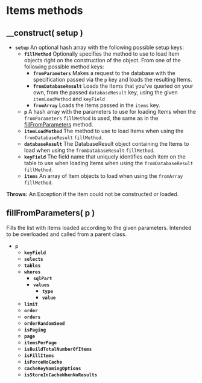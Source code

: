 # Items methods

## \_\_construct\( setup \) <a id="__construct"></a>

* **`setup`** An optional hash array with the following possible setup keys:
  * **`fillMethod`** Optionally specifies the method to use to load Item objects right on the construction of the object. From one of the following possible method keys:
    * **`fromParameters`** Makes a request to the database with the specification passed via the `p` key and loads the resulting Items.
    * **`fromDatabaseResult`** Loads the Items that you've queried on your own, from the passed `databaseResult` key, using the given `itemLoadMethod` and `keyField`
    * **`fromArray`** Loads the Items passed in the `items` key.
  * **`p`** A hash array with the parameters to use for loading Items when the `fromParameters` `fillMethod` is used, the same as in the [fillFromParameters](items-methods.md#fillfromparameters) method.
  * **`itemLoadMethod`** The method to use to load Items when using the `fromDatabaseResult` `fillMethod`.
  * **`databaseResult`** The DatabaseResult object containing the Items to load when using the `fromDatabaseResult` `fillMethod`.
  * **`keyField`** The field name that uniquely identifies each item on the table to use when loading Items when using the `fromDatabaseResult` `fillMethod`.
  * **`items`** An array of Item objects to load when using the `fromArray` `fillMethod`.

**Throws:** An Exception if the item could not be constructed or loaded.

## fillFromParameters\( p \) <a id="fillfromparameters"></a>

Fills the list with items loaded according to the given parameters. Intended to be overloaded and called from a parent class.

* **`p`**
  * **`keyField`**
  * **`selects`**
  * **`tables`**
  * **`wheres`**
    * **`sqlPart`**
    * **`values`**
      * **`type`**
      * **`value`**
  * **`limit`**
  * **`order`**
  * **`orders`**
  * **`orderRandomSeed`**
  * **`isPaging`**
  * **`page`**
  * **`itemsPerPage`**
  * **`isBuildTotalNumberOfItems`**
  * **`isFillItems`**
  * **`isForceNoCache`**
  * **`cacheKeyNamingOptions`**
  * **`isStoreInCacheWhenNoResults`**

